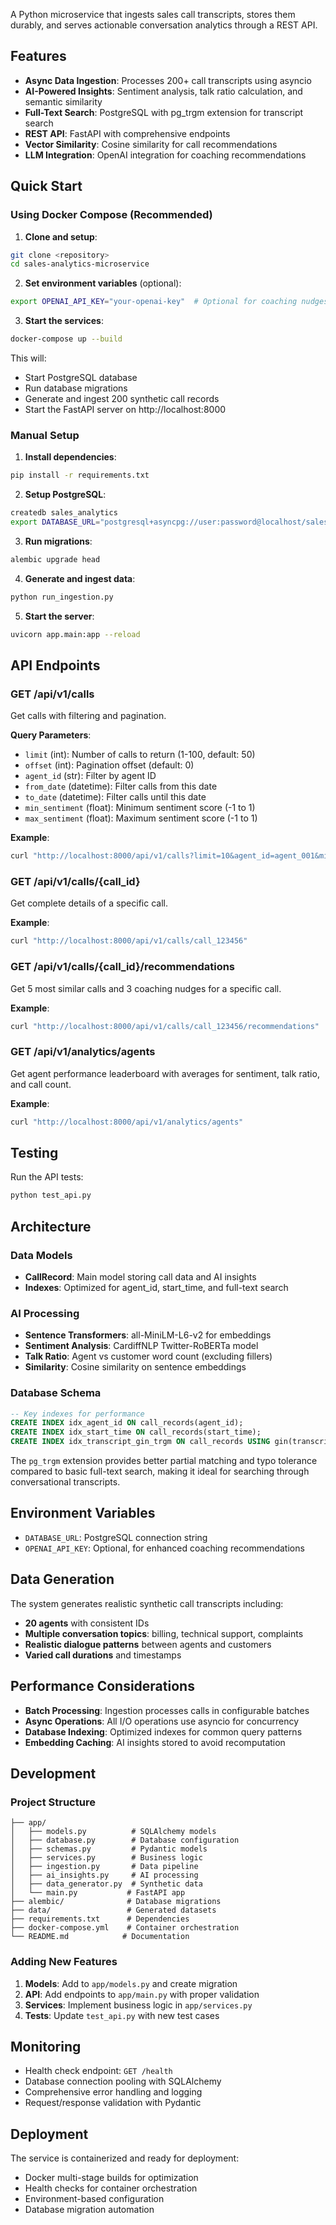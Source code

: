 A Python microservice that ingests sales call transcripts, stores them durably, and serves actionable conversation analytics through a REST API.

## Features

- **Async Data Ingestion**: Processes 200+ call transcripts using asyncio
- **AI-Powered Insights**: Sentiment analysis, talk ratio calculation, and semantic similarity
- **Full-Text Search**: PostgreSQL with pg_trgm extension for transcript search
- **REST API**: FastAPI with comprehensive endpoints
- **Vector Similarity**: Cosine similarity for call recommendations
- **LLM Integration**: OpenAI integration for coaching recommendations

## Quick Start

### Using Docker Compose (Recommended)

1. **Clone and setup**:
```bash
git clone <repository>
cd sales-analytics-microservice
```

2. **Set environment variables** (optional):
```bash
export OPENAI_API_KEY="your-openai-key"  # Optional for coaching nudges
```

3. **Start the services**:
```bash
docker-compose up --build
```

This will:
- Start PostgreSQL database
- Run database migrations
- Generate and ingest 200 synthetic call records
- Start the FastAPI server on http://localhost:8000

### Manual Setup

1. **Install dependencies**:
```bash
pip install -r requirements.txt
```

2. **Setup PostgreSQL**:
```bash
createdb sales_analytics
export DATABASE_URL="postgresql+asyncpg://user:password@localhost/sales_analytics"
```

3. **Run migrations**:
```bash
alembic upgrade head
```

4. **Generate and ingest data**:
```bash
python run_ingestion.py
```

5. **Start the server**:
```bash
uvicorn app.main:app --reload
```

## API Endpoints

### GET /api/v1/calls
Get calls with filtering and pagination.

**Query Parameters**:
- `limit` (int): Number of calls to return (1-100, default: 50)
- `offset` (int): Pagination offset (default: 0)
- `agent_id` (str): Filter by agent ID
- `from_date` (datetime): Filter calls from this date
- `to_date` (datetime): Filter calls until this date
- `min_sentiment` (float): Minimum sentiment score (-1 to 1)
- `max_sentiment` (float): Maximum sentiment score (-1 to 1)

**Example**:
```bash
curl "http://localhost:8000/api/v1/calls?limit=10&agent_id=agent_001&min_sentiment=0.5"
```

### GET /api/v1/calls/{call_id}
Get complete details of a specific call.

**Example**:
```bash
curl "http://localhost:8000/api/v1/calls/call_123456"
```

### GET /api/v1/calls/{call_id}/recommendations
Get 5 most similar calls and 3 coaching nudges for a specific call.

**Example**:
```bash
curl "http://localhost:8000/api/v1/calls/call_123456/recommendations"
```

### GET /api/v1/analytics/agents
Get agent performance leaderboard with averages for sentiment, talk ratio, and call count.

**Example**:
```bash
curl "http://localhost:8000/api/v1/analytics/agents"
```

## Testing

Run the API tests:
```bash
python test_api.py
```

## Architecture

### Data Models
- **CallRecord**: Main model storing call data and AI insights
- **Indexes**: Optimized for agent_id, start_time, and full-text search

### AI Processing
- **Sentence Transformers**: all-MiniLM-L6-v2 for embeddings
- **Sentiment Analysis**: CardiffNLP Twitter-RoBERTa model
- **Talk Ratio**: Agent vs customer word count (excluding fillers)
- **Similarity**: Cosine similarity on sentence embeddings

### Database Schema
```sql
-- Key indexes for performance
CREATE INDEX idx_agent_id ON call_records(agent_id);
CREATE INDEX idx_start_time ON call_records(start_time);
CREATE INDEX idx_transcript_gin_trgm ON call_records USING gin(transcript gin_trgm_ops);
```

The `pg_trgm` extension provides better partial matching and typo tolerance compared to basic full-text search, making it ideal for searching through conversational transcripts.

## Environment Variables

- `DATABASE_URL`: PostgreSQL connection string
- `OPENAI_API_KEY`: Optional, for enhanced coaching recommendations

## Data Generation

The system generates realistic synthetic call transcripts including:
- **20 agents** with consistent IDs
- **Multiple conversation topics**: billing, technical support, complaints
- **Realistic dialogue patterns** between agents and customers
- **Varied call durations** and timestamps

## Performance Considerations

- **Batch Processing**: Ingestion processes calls in configurable batches
- **Async Operations**: All I/O operations use asyncio for concurrency
- **Database Indexing**: Optimized indexes for common query patterns
- **Embedding Caching**: AI insights stored to avoid recomputation

## Development

### Project Structure
```
├── app/
│   ├── models.py          # SQLAlchemy models
│   ├── database.py        # Database configuration
│   ├── schemas.py         # Pydantic models
│   ├── services.py        # Business logic
│   ├── ingestion.py       # Data pipeline
│   ├── ai_insights.py     # AI processing
│   ├── data_generator.py  # Synthetic data
│   └── main.py           # FastAPI app
├── alembic/              # Database migrations
├── data/                 # Generated datasets
├── requirements.txt      # Dependencies
├── docker-compose.yml    # Container orchestration
└── README.md            # Documentation
```

### Adding New Features

1. **Models**: Add to `app/models.py` and create migration
2. **API**: Add endpoints to `app/main.py` with proper validation
3. **Services**: Implement business logic in `app/services.py`
4. **Tests**: Update `test_api.py` with new test cases

## Monitoring

- Health check endpoint: `GET /health`
- Database connection pooling with SQLAlchemy
- Comprehensive error handling and logging
- Request/response validation with Pydantic

## Deployment

The service is containerized and ready for deployment:
- Docker multi-stage builds for optimization
- Health checks for container orchestration
- Environment-based configuration
- Database migration automation